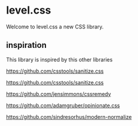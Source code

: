 # level.css

Welcome to level.css a new CSS library.

## inspiration
This library is inspired by this other libraries

https://github.com/csstools/sanitize.css

https://github.com/csstools/sanitize.css

https://github.com/jensimmons/cssremedy

https://github.com/adamgruber/opinionate.css

https://github.com/sindresorhus/modern-normalize


